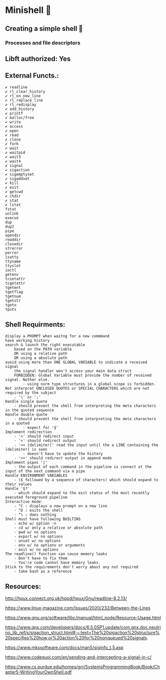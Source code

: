# Minishell 🐚
## Creating a simple shell 🐚
### Processes and file descriptors
## Libft authorized: Yes
## External Functs.:
	✔️ readline
	✔️ rl_clear_history
	✔️ rl_on_new_line
	✔️ rl_replace_line
	✔️ rl_redisplay
	✔️ add_history
	✔️ printf
	✔️ malloc/free
	✔️ write
	✔️ access
	✔️ open
	✔️ read
	✔️ close
	✔️ fork
	✔️ wait
	✔️ waitpid
	✔️ wait3
	✔️ wait4
	✔️ signal
	✔️ sigaction
	✔️ sigemptyset
	✔️ sigaddset
	✔️ kill
	✔️ exit
	✔️ getcwd
	✔️ chdir
	✔️ stat
	✔️ lstat
	fstat
	unlink
	execve
	dup
	dup2
	pipe
	opendir
	readdir
	closedir
	strerror
	perror
	isatty
	ttyname
	ttyslot
	ioctl
	getenv
	tcsetattr
	tcgetattr
	tgetent
	tgetflag
	tgetnum
	tgetstr
	tgoto
	tputs


## Shell Requirments:

	display a PROMPT when waitng for a new commmand
	have working history
	search & launch the right executable
		based on the PATH variable
		OR using a relative path
		OR using a absolute path
	avoid using more than ONE GLOBAL VARIABLE to indicate a received signal
		the signal handler won't access your main data struct
		FORBIDDEN: Global Variable must provide the number of received signal. Nother else.
			- using norm type structures in a global scope is forbidden.
	Not interpret UNCLOSED QUOTES or SPECIAL CHARACTERS which are not required by the subject
		- '\' or ';' 
	Handle single quote	
		- should prevent the shell from interpreting the meta characters in the quoted sequence
	Handle double quote
		- should prevent the shell from interpreting the meta characters in a quoted
			- expect for '$'
	Implement redirection
		- '<' should redirect input
		- '>' should redirect output
		- '<< [delimiter]' read the input until the a LINE containing the [delimiter] is seen
			- doesn't have to update the history
		- '>>' should redirect output in append mode
	Implement pipes '|'
		- the output of each command in the pipeline is connect ot the input of the next command via a pipe
	Handle ENVIRONMENT VARIABLES
		- ($ followed by a sequence of characters) which should expand to their values
	Handle '$?'
		- which should expand to the exit status of the most recently executed foreground pipeline
	Interactive mode:
		- ^C : displays a new prompt on a new line 
		- ^D : exits the shell
		- ^\ : does nothing
	Shell must have following BUILTINS
		- echo w/ option -n
		- cd w/ only a relative or absolute path
		- pwd w/ no options
		- export w/ no options
		- unset w/ no options
		- env w/ no options or arguments
		- exit w/ no options
	The readline() function can cause memory leaks
		- Don't have to fix them
		- You're code cannot have memory leaks.
	Stick to the requirements don't worry about any not required
		- take bash as a reference
## Resources:

http://hpux.connect.org.uk/hppd/hpux/Gnu/readline-8.2.13/

https://www.linux-magazine.com/Issues/2020/232/Between-the-Lines

https://www.gnu.org/software/libc/manual/html_node/Resource-Usage.html

https://www.qnx.com/developers/docs/6.5.0SP1.update/com.qnx.doc.neutrino_lib_ref/s/sigaction_struct.html#:~:text=The%20sigaction%20structure%20specifies%20how,or%20action%20for%20nonqueued%20signals.

https://www.mkssoftware.com/docs/man5/siginfo_t.5.asp

https://www.codequoi.com/en/sending-and-intercepting-a-signal-in-c/

https://www.cs.purdue.edu/homes/grr/SystemsProgrammingBook/Book/Chapter5-WritingYourOwnShell.pdf

